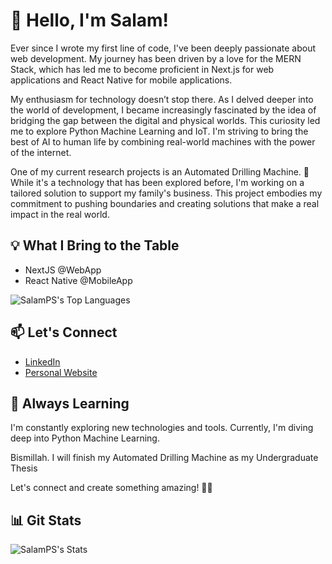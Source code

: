 # 👋 Hello, I'm Salam!

Ever since I wrote my first line of code, I've been deeply passionate about web development. My journey has been driven by a love for the MERN Stack, which has led me to become proficient in Next.js for web applications and React Native for mobile applications.

My enthusiasm for technology doesn’t stop there. As I delved deeper into the world of development, I became increasingly fascinated by the idea of bridging the gap between the digital and physical worlds. This curiosity led me to explore Python Machine Learning and IoT. I'm striving to bring the best of AI to human life by combining real-world machines with the power of the internet.

One of my current research projects is an Automated Drilling Machine. 🤖 While it's a technology that has been explored before, I'm working on a tailored solution to support my family's business. This project embodies my commitment to pushing boundaries and creating solutions that make a real impact in the real world.

## 💡 What I Bring to the Table

- NextJS @WebApp
- React Native @MobileApp

![SalamPS's Top Languages](https://github-readme-stats.vercel.app/api/top-langs/?username=SalamPS&theme=vue-dark&show_icons=true&hide_border=true&layout=compact)

## 📫 Let's Connect

- [LinkedIn](https://www.linkedin.com/in/salam-pararta/)
- [Personal Website](https://salamp.id)

## 🌱 Always Learning

I'm constantly exploring new technologies and tools. Currently, I'm diving deep into Python Machine Learning.

Bismillah. I will finish my Automated Drilling Machine as my Undergraduate Thesis

Let's connect and create something amazing! 🚀✨

## 📊 Git Stats

![SalamPS's Stats](https://github-readme-stats.vercel.app/api?username=SalamPS&theme=react&show_icons=true&hide_border=true&count_private=true&rank_icon=github)
